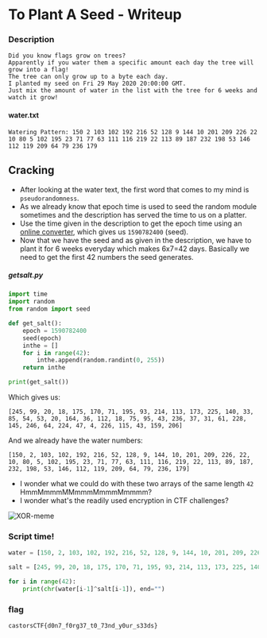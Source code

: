 # To Plant A Seed - Writeup
### Description
```
Did you know flags grow on trees?
Apparently if you water them a specific amount each day the tree will grow into a flag!
The tree can only grow up to a byte each day. 
I planted my seed on Fri 29 May 2020 20:00:00 GMT.
Just mix the amount of water in the list with the tree for 6 weeks and watch it grow!
```

#### water.txt
```
Watering Pattern: 150 2 103 102 192 216 52 128 9 144 10 201 209 226 22 10 80 5 102 195 23 71 77 63 111 116 219 22 113 89 187 232 198 53 146 112 119 209 64 79 236 179
```

## Cracking
- After looking at the water text, the first word that comes to my mind is `pseudorandomness`.
- As we already know that epoch time is used to seed the random module sometimes and the description has served the time to us on a platter.
- Use the time given in the description to get the epoch time using an [online converter](https://www.epochconverter.com/), which gives us `1590782400` (seed).
- Now that we have the seed and as given in the description, we have to plant it for 6 weeks everyday which makes 6x7=42 days. Basically we need to get the first 42 numbers the seed generates.

##### getsalt.py
```python
import time
import random
from random import seed

def get_salt():
    epoch = 1590782400
    seed(epoch)
    inthe = []
    for i in range(42):
        inthe.append(random.randint(0, 255))
    return inthe

print(get_salt())
```
Which gives us:
```
[245, 99, 20, 18, 175, 170, 71, 195, 93, 214, 113, 173, 225, 140, 33, 85, 54, 53, 20, 164, 36, 112, 18, 75, 95, 43, 236, 37, 31, 61, 228, 145, 246, 64, 224, 47, 4, 226, 115, 43, 159, 206]
```
And we already have the water numbers:
```
[150, 2, 103, 102, 192, 216, 52, 128, 9, 144, 10, 201, 209, 226, 22, 10, 80, 5, 102, 195, 23, 71, 77, 63, 111, 116, 219, 22, 113, 89, 187, 232, 198, 53, 146, 112, 119, 209, 64, 79, 236, 179]
```
- I wonder what we could do with these two arrays of the same length `42` HmmMmmmMMmmmMmmmMmmmm?
- I wonder what's the readily used encryption in CTF challenges?

![XOR-meme](https://i.imgur.com/R9DlBMI.png)

### Script time!
```python
water = [150, 2, 103, 102, 192, 216, 52, 128, 9, 144, 10, 201, 209, 226, 22, 10, 80, 5, 102, 195, 23, 71, 77, 63, 111, 116, 219, 22, 113, 89, 187, 232, 198, 53, 146, 112, 119, 209, 64, 79, 236, 179]

salt = [245, 99, 20, 18, 175, 170, 71, 195, 93, 214, 113, 173, 225, 140, 33, 85, 54, 53, 20, 164, 36, 112, 18, 75, 95, 43, 236, 37, 31, 61, 228, 145, 246, 64, 224, 47, 4, 226, 115, 43, 159, 206]

for i in range(42):
    print(chr(water[i-1]^salt[i-1]), end="")
```

### flag
```bash
castorsCTF{d0n7_f0rg37_t0_73nd_y0ur_s33ds}
```
